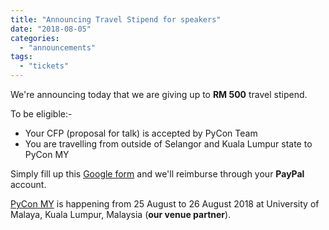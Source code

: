 ```yaml
---
title: "Announcing Travel Stipend for speakers"
date: "2018-08-05"
categories: 
  - "announcements"
tags: 
  - "tickets"
---
```


We're announcing today that we are giving up to **RM 500** travel stipend.

To be eligible:-

- Your CFP (proposal for talk) is accepted by PyCon Team
- You are travelling from outside of Selangor and Kuala Lumpur state to PyCon MY

Simply fill up this [Google form](http://bit.ly/2OcYQ1z) and we'll reimburse through your **PayPal** account.

[PyCon MY](http://pycon-my-2018.peatix.com) is happening from 25 August to 26 August 2018 at University of Malaya, Kuala Lumpur, Malaysia (**our venue partner**).
